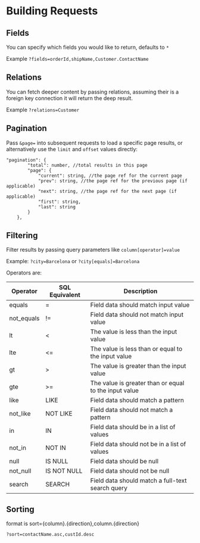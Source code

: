 # Building Requests

## Fields

You can specify which fields you would like to return, defaults to `*`

Example `?fields=orderId,shipName,Customer.ContactName`

## Relations

You can fetch deeper content by passing relations, assuming their is a foreign key connection it will return the deep result.

Example `?relations=Customer`

## Pagination 

Pass `&page=` into subsequent requests to load a specific page results, or alternatively use the `limit` and `offset` values directly:

```
"pagination": {
        "total": number, //total results in this page
        "page": {
            "current": string, //the page ref for the current page
            "prev": string, //the page ref for the previous page (if applicable)
            "next": string, //the page ref for the next page (if applicable)
            "first": string,
            "last": string
        }
    },
```

## Filtering

Filter results by passing query parameters like `column[operator]=value`
      
Example: `?city=Barcelona` or `?city[equals]=Barcelona`

Operators are:

| Operator   | SQL Equivalent | Description                                |
|------------|----------------|--------------------------------------------|
| equals     | =              | Field data should match input value         |
| not_equals | !=             | Field data should not match input value     |
| lt         | <              | The value is less than the input value      |
| lte        | <=             | The value is less than or equal to the input value |
| gt         | >              | The value is greater than the input value   |
| gte        | >=             | The value is greater than or equal to the input value |
| like       | LIKE           | Field data should match a pattern           |
| not_like   | NOT LIKE       | Field data should not match a pattern       |
| in         | IN             | Field data should be in a list of values    |
| not_in     | NOT IN         | Field data should not be in a list of values |
| null       | IS NULL        | Field data should be null                   |
| not_null   | IS NOT NULL    | Field data should not be null               |
| search     | SEARCH         | Field data should match a full-text search query |

## Sorting

format is sort={column}.{direction},column.{direction}

`?sort=contactName.asc,custId.desc`
